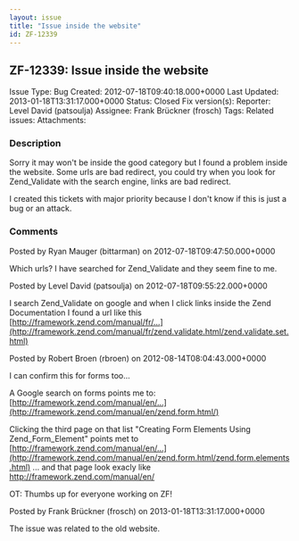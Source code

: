 ```yaml
---
layout: issue
title: "Issue inside the website"
id: ZF-12339
---
```


ZF-12339: Issue inside the website
----------------------------------

 Issue Type: Bug Created: 2012-07-18T09:40:18.000+0000 Last Updated: 2013-01-18T13:31:17.000+0000 Status: Closed Fix version(s): 
 Reporter:  Level David (patsoulja)  Assignee:  Frank Brückner (frosch)  Tags: 
 Related issues: 
 Attachments: 
### Description

Sorry it may won't be inside the good category but I found a problem inside the website. Some urls are bad redirect, you could try when you look for Zend\_Validate with the search engine, links are bad redirect.

I created this tickets with major priority because I don't know if this is just a bug or an attack.

 

 

### Comments

Posted by Ryan Mauger (bittarman) on 2012-07-18T09:47:50.000+0000

Which urls? I have searched for Zend\_Validate and they seem fine to me.

 

 

Posted by Level David (patsoulja) on 2012-07-18T09:55:22.000+0000

I search Zend\_Validate on google and when I click links inside the Zend Documentation I found a url like this [http://framework.zend.com/manual/fr/…](http://framework.zend.com/manual/fr/zend.validate.html/zend.validate.set.html)

 

 

Posted by Robert Broen (rbroen) on 2012-08-14T08:04:43.000+0000

I can confirm this for forms too...

A Google search on forms points me to: [http://framework.zend.com/manual/en/…](http://framework.zend.com/manual/en/zend.form.html/)

Clicking the third page on that list "Creating Form Elements Using Zend\_Form\_Element" points met to [http://framework.zend.com/manual/en/…](http://framework.zend.com/manual/en/zend.form.html/zend.form.elements.html) ... and that page look exacly like <http://framework.zend.com/manual/en/>

OT: Thumbs up for everyone working on ZF!

 

 

Posted by Frank Brückner (frosch) on 2013-01-18T13:31:17.000+0000

The issue was related to the old website.

 

 